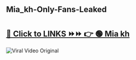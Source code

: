 
 ## Mia_kh-Only-Fans-Leaked

# <h2><a href="https://clipsfans.com/Mia_kh&ref=git">🔗 Click to LINKS ⏩⏩ 👉 🟢 Mia kh </a></h2>

<a href="https://clipsfans.com/Mia_kh&ref=git" rel="nofollow" data-target="animated-image.originalLink"><img src="https://i.ibb.co.com/xMMVF88/686577567.gif" alt="Viral Video Original" style="max-width: 100%; display: inline-block;" data-target="animated-image.originalImage"></a>
